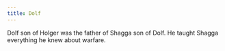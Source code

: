 ```yaml
---
title: Dolf
---
```


Dolf son of Holger was the father of Shagga son of Dolf. He taught Shagga everything he knew about warfare.


